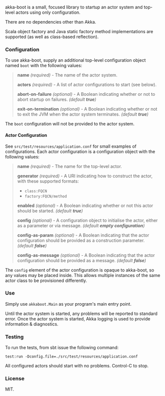 akka-boot is a small, focused library to startup an actor system
and top-level actors using only configuration.

There are no dependencies other than Akka.

Scala object factory and Java static factory method implementations are supported
(as well as class-based reflection).


### Configuration

To use akka-boot, supply an additional top-level configuration object named `boot`
with the following values:

> **name** _(required)_                - The name of the actor system.
>
> **actors** _(required)_              - A list of actor configurations to start (see below).
>
> **abort-on-failure** _(optional)_    - A Boolean indicating whether or not to abort
>                                        startup on failures. _(default **true**)_
>
> **exit-on-termination** _(optional)_ - A Boolean indicating whether or not to exit
>                                        the JVM when the actor system terminates.
>                                        _(default **true**)_

The `boot` configuration will not be provided to the actor system.


#### Actor Configuration

See `src/test/resources/application.conf` for small examples of configurations. 
Each actor configuration is a configuration object with the following values:

> **name** _(required)_              - The name for the top-level actor.
>
> **generator** _(required)_         - A URI indicating how to construct the actor,
>                                      with these supported formats:
>   * `class:FQCN`
>   * `factory:FQCN/method`
>
> **enabled** _(optional)_           - A Boolean indicating whether or not this actor
>                                      should be started. _(default **true**)_
>
> **config** _(optional)_            - A configuration object to initialise the actor, either as
>                                      a parameter or via message. _(default **empty configuration**)_
>
> **config-as-param** _(optional)_   - A Boolean indicating that the actor configuration should be
>                                      provided as a construction parameter. _(default **false**)_
>
> **config-as-message** _(optional)_ - A Boolean indicating that the actor configuration should
>                                      be provided as a message. _(default **false**)_

The `config` element of the actor configuration is opaque to akka-boot,
so any values may be placed inside. This allows multiple instances of the
same actor class to be provisioned differently.


### Use

Simply use `akkaboot.Main` as your program's main entry point.

Until the actor system is started, any problems will be reported to standard error.
Once the actor system is started, Akka logging is used to provide information & diagnostics.


### Testing

To run the tests, from sbt issue the following command:

    test:run -Dconfig.file=./src/test/resources/application.conf

All configured actors should start with no problems. Control-C to stop.


### License

MIT.
